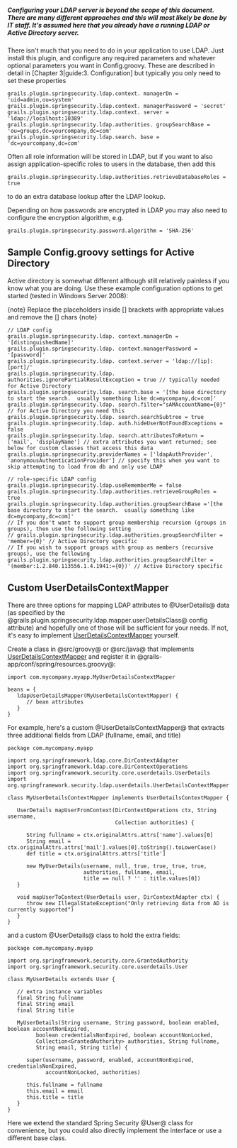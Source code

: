 
##### Configuring your LDAP server is beyond the scope of this document. There are many different approaches and this will most likely be done by IT staff. It's assumed here that you already have a running LDAP or Active Directory server.


There isn't much that you need to do in your application to use LDAP. Just install this plugin, and configure any required parameters and whatever optional parameters you want in Config.groovy. These are described in detail in [Chapter 3|guide:3. Configuration] but typically you only need to set these properties

```
grails.plugin.springsecurity.ldap.context. managerDn = 'uid=admin,ou=system'
grails.plugin.springsecurity.ldap.context. managerPassword = 'secret'
grails.plugin.springsecurity.ldap.context. server = 'ldap://localhost:10389'
grails.plugin.springsecurity.ldap.authorities. groupSearchBase = 'ou=groups,dc=yourcompany,dc=com'
grails.plugin.springsecurity.ldap.search. base = 'dc=yourcompany,dc=com'
```

Often all role information will be stored in LDAP, but if you want to also assign application-specific roles to users in the database, then add this

```
grails.plugin.springsecurity.ldap.authorities.retrieveDatabaseRoles = true
```

to do an extra database lookup after the LDAP lookup.

Depending on how passwords are encrypted in LDAP you may also need to configure the encryption algorithm, e.g.

```
grails.plugin.springsecurity.password.algorithm = 'SHA-256'
```

##  Sample Config.groovy settings for Active Directory

Active directory is somewhat different although still relatively painless if you know what you are doing. Use these example configuration options to get started (tested in Windows Server 2008):

{note}
Replace the placeholders inside [] brackets with appropriate values and remove the [] chars
{note}

```
// LDAP config
grails.plugin.springsecurity.ldap. context.managerDn = '[distinguishedName]'
grails.plugin.springsecurity.ldap. context.managerPassword = '[password]'
grails.plugin.springsecurity.ldap. context.server = 'ldap://[ip]:[port]/'
grails.plugin.springsecurity.ldap. authorities.ignorePartialResultException = true // typically needed for Active Directory
grails.plugin.springsecurity.ldap. search.base = '[the base directory to start the search.  usually something like dc=mycompany,dc=com]'
grails.plugin.springsecurity.ldap. search.filter="sAMAccountName={0}" // for Active Directory you need this
grails.plugin.springsecurity.ldap. search.searchSubtree = true
grails.plugin.springsecurity.ldap. auth.hideUserNotFoundExceptions = false
grails.plugin.springsecurity.ldap. search.attributesToReturn = ['mail', 'displayName'] // extra attributes you want returned; see below for custom classes that access this data
grails.plugin.springsecurity.providerNames = ['ldapAuthProvider', 'anonymousAuthenticationProvider'] // specify this when you want to skip attempting to load from db and only use LDAP

// role-specific LDAP config
grails.plugin.springsecurity.ldap.useRememberMe = false
grails.plugin.springsecurity.ldap.authorities.retrieveGroupRoles = true
grails.plugin.springsecurity.ldap.authorities.groupSearchBase ='[the base directory to start the search.  usually something like dc=mycompany,dc=com]'
// If you don't want to support group membership recursion (groups in groups), then use the following setting
// grails.plugin.springsecurity.ldap.authorities.groupSearchFilter = 'member={0}' // Active Directory specific
// If you wish to support groups with group as members (recursive groups), use the following
grails.plugin.springsecurity.ldap.authorities.groupSearchFilter = '(member:1.2.840.113556.1.4.1941:={0})' // Active Directory specific
```

## Custom UserDetailsContextMapper

There are three options for mapping LDAP attributes to @UserDetails@ data (as specified by the @grails.plugin.springsecurity.ldap.mapper.userDetailsClass@ config attribute) and hopefully one of those will be sufficient for your needs. If not, it's easy to implement [UserDetailsContextMapper](http://static.springsource.org/spring-security/site/docs/3.0.x/apidocs/org/springframework/security/ldap/userdetails/UserDetailsContextMapper.html) yourself.

Create a class in @src/groovy@ or @src/java@ that implements [UserDetailsContextMapper](http://static.springsource.org/spring-security/site/docs/3.0.x/apidocs/org/springframework/security/ldap/userdetails/UserDetailsContextMapper.html) and register it in @grails-app/conf/spring/resources.groovy@:

```
import com.mycompany.myapp.MyUserDetailsContextMapper

beans = {
   ldapUserDetailsMapper(MyUserDetailsContextMapper) {
      // bean attributes
   }
}
```

For example, here's a custom @UserDetailsContextMapper@ that extracts three additional fields from LDAP (fullname, email, and title)

```
package com.mycompany.myapp

import org.springframework.ldap.core.DirContextAdapter
import org.springframework.ldap.core.DirContextOperations
import org.springframework.security.core.userdetails.UserDetails
import org.springframework.security.ldap.userdetails.UserDetailsContextMapper

class MyUserDetailsContextMapper implements UserDetailsContextMapper {

   UserDetails mapUserFromContext(DirContextOperations ctx, String username,
                                  Collection authorities) {

      String fullname = ctx.originalAttrs.attrs['name'].values[0]
      String email = ctx.originalAttrs.attrs['mail'].values[0].toString().toLowerCase()
      def title = ctx.originalAttrs.attrs['title']

      new MyUserDetails(username, null, true, true, true, true,
                        authorities, fullname, email,
                        title == null ? '' : title.values[0])
   }

   void mapUserToContext(UserDetails user, DirContextAdapter ctx) {
      throw new IllegalStateException("Only retrieving data from AD is currently supported")
   }
}
```

and a custom @UserDetails@ class to hold the extra fields:

```
package com.mycompany.myapp

import org.springframework.security.core.GrantedAuthority
import org.springframework.security.core.userdetails.User

class MyUserDetails extends User {

   // extra instance variables
   final String fullname
   final String email
   final String title

   MyUserDetails(String username, String password, boolean enabled, boolean accountNonExpired,
         boolean credentialsNonExpired, boolean accountNonLocked,
         Collection<GrantedAuthority> authorities, String fullname,
         String email, String title) {

      super(username, password, enabled, accountNonExpired, credentialsNonExpired,
            accountNonLocked, authorities)

      this.fullname = fullname
      this.email = email
      this.title = title
   }
}
```

Here we extend the standard Spring Security @User@ class for convenience, but you could also directly implement the interface or use a different base class.
